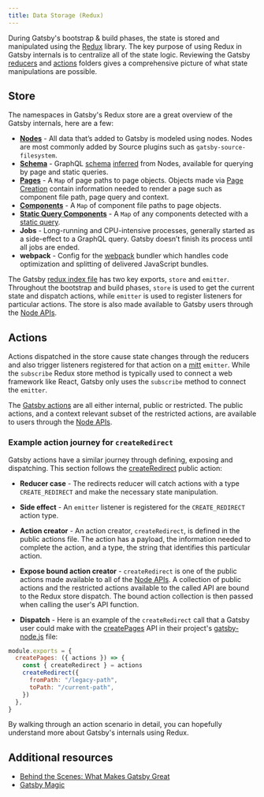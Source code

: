 ```yaml
---
title: Data Storage (Redux)
---
```


During Gatsby's bootstrap & build phases, the state is stored and manipulated using the [Redux](https://redux.js.org/) library. The key purpose of using Redux in Gatsby internals is to centralize all of the state logic. Reviewing the Gatsby [reducers](https://github.com/gatsbyjs/gatsby/tree/master/packages/gatsby/src/redux/reducers) and [actions](https://github.com/gatsbyjs/gatsby/tree/master/packages/gatsby/src/redux/actions) folders gives a comprehensive picture of what state manipulations are possible.

## Store

The namespaces in Gatsby's Redux store are a great overview of the Gatsby internals, here are a few:

- **[Nodes](/docs/node-interface/)** - All data that’s added to Gatsby is modeled using nodes. Nodes are most commonly added by Source plugins such as `gatsby-source-filesystem`.
- **[Schema](/docs/schema-generation/)** - GraphQL [schema](/docs/glossary#schema) [inferred](/docs/glossary#inference) from Nodes, available for querying by page and static queries.
- **[Pages](/docs/gatsby-internals-terminology/#page)** - A `Map` of page paths to page objects. Objects made via [Page Creation](/docs/page-creation) contain information needed to render a page such as component file path, page query and context.
- **[Components](/docs/gatsby-internals-terminology/#component)** - A `Map` of component file paths to page objects.
- **[Static Query Components](/docs/static-vs-normal-queries/#keeping-track-of-site-queries-during-build-in-redux-stores)** - A `Map` of any components detected with a [static query](/docs/static-query/).
- **Jobs** - Long-running and CPU-intensive processes, generally started as a side-effect to a GraphQL query. Gatsby doesn’t finish its process until all jobs are ended.
- **webpack** - Config for the [webpack](/docs/webpack-and-ssr/) bundler which handles code optimization and splitting of delivered JavaScript bundles.

The Gatsby [redux index file](https://github.com/gatsbyjs/gatsby/tree/master/packages/gatsby/src/redux/index.ts) has two key exports, `store` and `emitter`. Throughout the bootstrap and build phases, `store` is used to get the current state and dispatch actions, while `emitter` is used to register listeners for particular actions. The store is also made available to Gatsby users through the [Node APIs](/docs/node-apis/).

## Actions

Actions dispatched in the store cause state changes through the reducers and also trigger listeners registered for that action on a [mitt](https://www.npmjs.com/package/mitt) `emitter`. While the `subscribe` Redux store method is typically used to connect a web framework like React, Gatsby only uses the `subscribe` method to connect the `emitter`.

The [Gatsby actions](/docs/actions/) are all either internal, public or restricted. The public actions, and a context relevant subset of the restricted actions, are available to users through the [Node APIs](/docs/node-apis/).

### Example action journey for `createRedirect`

Gatsby actions have a similar journey through defining, exposing and dispatching. This section follows the [createRedirect](/docs/actions/#createRedirect) public action:

- **Reducer case** - The redirects reducer will catch actions with a type `CREATE_REDIRECT` and make the necessary state manipulation.

- **Side effect** - An `emitter` listener is registered for the `CREATE_REDIRECT` action type.

- **Action creator** - An action creator, `createRedirect`, is defined in the public actions file. The action has a payload, the information needed to complete the action, and a type, the string that identifies this particular action.

- **Expose bound action creator** - `createRedirect` is one of the public actions made available to all of the [Node APIs](/docs/node-apis/). A collection of public actions and the restricted actions available to the called API are bound to the Redux store dispatch. The bound action collection is then passed when calling the user's API function.

- **Dispatch** - Here is an example of the `createRedirect` call that a Gatsby user could make with the [createPages](/docs/node-apis/#createPages) API in their project's [gatsby-node.js](/docs/api-files-gatsby-node/) file:

```javascript:title=gatsby-node.js
module.exports = {
  createPages: ({ actions }) => {
    const { createRedirect } = actions
    createRedirect({
      fromPath: "/legacy-path",
      toPath: "/current-path",
    })
  },
}
```

By walking through an action scenario in detail, you can hopefully understand more about Gatsby's internals using Redux.

## Additional resources

- [Behind the Scenes: What Makes Gatsby Great](/blog/2019-04-02-behind-the-scenes-what-makes-gatsby-great/)
- [Gatsby Magic](/docs/gatsby-magic/)
